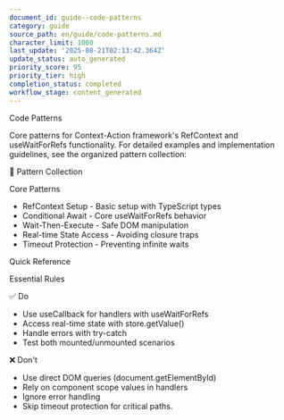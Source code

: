 ```yaml
---
document_id: guide--code-patterns
category: guide
source_path: en/guide/code-patterns.md
character_limit: 1000
last_update: '2025-08-21T02:13:42.364Z'
update_status: auto_generated
priority_score: 95
priority_tier: high
completion_status: completed
workflow_stage: content_generated
---
```

Code Patterns

Core patterns for Context-Action framework's RefContext and useWaitForRefs functionality. For detailed examples and implementation guidelines, see the organized pattern collection:

📁 Pattern Collection

Core Patterns
- RefContext Setup - Basic setup with TypeScript types
- Conditional Await - Core useWaitForRefs behavior
- Wait-Then-Execute - Safe DOM manipulation
- Real-time State Access - Avoiding closure traps
- Timeout Protection - Preventing infinite waits

Quick Reference

Essential Rules

✅ Do
- Use useCallback for handlers with useWaitForRefs
- Access real-time state with store.getValue()
- Handle errors with try-catch
- Test both mounted/unmounted scenarios

❌ Don't
- Use direct DOM queries (document.getElementById)
- Rely on component scope values in handlers
- Ignore error handling
- Skip timeout protection for critical paths.
